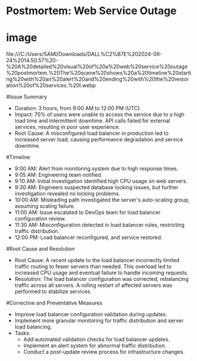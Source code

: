 
# Postmortem: Web Service Outage

# image 


file:///C:/Users/SAMI/Downloads/DALL%C2%B7E%202024-09-24%2014.50.57%20-%20A%20detailed%20visual%20of%20a%20web%20service%20outage%20postmortem.%20The%20scene%20shows%20a%20timeline%20starting%20with%20an%20alert%20and%20ending%20with%20the%20restoration%20of%20services.%20I.webp

#Issue Summary


- Duration: 3 hours, from 9:00 AM to 12:00 PM (UTC).  
- Impact: 70% of users were unable to access the service due to a high load time and intermittent downtime. API calls failed for external services, resulting in poor user experience.  
- Root Cause: A misconfigured load balancer in production led to increased server load, causing performance degradation and service downtime.

#Timeline
- 9:00 AM: Alert from monitoring system due to high response times.
- 9:05 AM: Engineering team notified.
- 9:10 AM: Initial investigation identified high CPU usage on web servers.
- 9:30 AM: Engineers suspected database locking issues, but further investigation revealed no locking problems.
- 10:00 AM: Misleading path investigated the server's auto-scaling group, assuming scaling failure.
- 11:00 AM: Issue escalated to DevOps team for load balancer configuration review.
- 11:30 AM: Misconfiguration detected in load balancer rules, restricting traffic distribution.
- 12:00 PM: Load balancer reconfigured, and service restored.

#Root Cause and Resolution
- Root Cause: A recent update to the load balancer incorrectly limited traffic routing to fewer servers than needed. This overload led to increased CPU usage and eventual failure to handle incoming requests.
- Resolution: The load balancer configuration was corrected, rebalancing traffic across all servers. A rolling restart of affected servers was performed to stabilize services.

#Corrective and Preventative Measures
- Improve load balancer configuration validation during updates.
- Implement more granular monitoring for traffic distribution and server load balancing.
- Tasks:
  - Add automated validation checks for load balancer updates.
  - Implement an alert system for abnormal traffic distribution.
  - Conduct a post-update review process for infrastructure changes.


